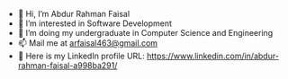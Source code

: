 - 👋 Hi, I’m Abdur Rahman Faisal
- 👀 I’m interested in Software Development
- 📝 I’m doing my undergraduate in Computer Science and Engineering
- 📫 Mail me at arfaisal463@gmail.com
- 🚀 Here is my LinkedIn profile URL: https://www.linkedin.com/in/abdur-rahman-faisal-a998ba291/



<!---
arFaisal043/arFaisal043 is a ✨ special ✨ repository because its `README.md` (this file) appears on your GitHub profile.
You can click the Preview link to take a look at your changes.
--->
